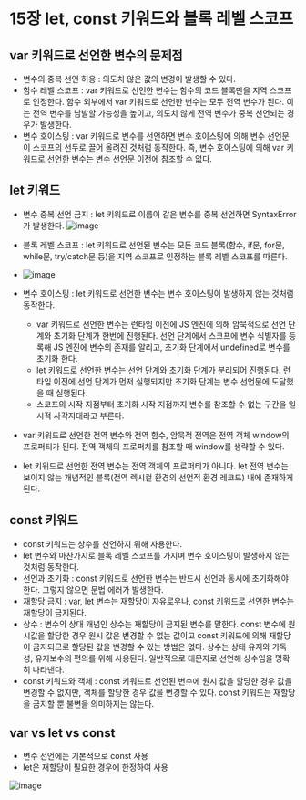 15장 let, const 키워드와 블록 레벨 스코프
========

var 키워드로 선언한 변수의 문제점
---
- 변수의 중복 선언 허용 : 의도치 않은 값의 변경이 발생할 수 있다.
- 함수 레벨 스코프 : var 키워드로 선언한 변수는 함수의 코드 블록만을 지역 스코프로 인정한다. 함수 외부에서 var 키워드로 선언한 변수는 모두 전역 변수가 된다. 이는 전역 변수를 남발할 가능성을 높이고, 의도치 않게 전역 변수가 중복 선언되는 경우가 발생한다.
- 변수 호이스팅 : var 키워드로 변수를 선언하면 변수 호이스팅에 의해 변수 선언문이 스코프의 선두로 끌어 올려진 것처럼 동작한다. 즉, 변수 호이스팅에 의해 var 키워드로 선언한 변수는 변수 선언문 이전에 참조할 수 없다.

let 키워드
---
- 변수 중복 선언 금지 : let 키워드로 이름이 같은 변수를 중복 선언하면 SyntaxError가 발생한다.
![image](https://github.com/houony/Javascript-Deep-Dive-Study/assets/99787274/077f2732-889b-4f8a-be3c-d7c007f2c094)

- 블록 레벨 스코프 : let 키워드로 선언된 변수는 모든 코드 블록(함수, if문, for문, while문, try/catch문 등)을 지역 스코프로 인정하는 블록 레벨 스코프를 따른다.
- ![image](https://github.com/houony/Javascript-Deep-Dive-Study/assets/99787274/a4aa897a-f1ff-435b-bdcf-5deac0f502a3)

- 변수 호이스팅 : let 키워드로 선언한 변수는 변수 호이스팅이 발생하지 않는 것처럼 동작한다.
  - var 키워드로 선언한 변수는 런타임 이전에 JS 엔진에 의해 암묵적으로 선언 단계와 초기화 단계가 한번에 진행된다. 선언 단계에서 스코프에 변수 식별자를 등록해 JS 엔진에 변수의 존재를 알리고, 초기화 단계에서 undefined로 변수를 초기화 한다.
  - let 키워드로 선언한 변수는 선언 단계와 초기화 단계가 분리되어 진행된다. 런타임 이전에 선언 단계가 먼저 실행되지만 초기화 단계는 변수 선언문에 도달했을 때 실행된다.
  - 스코프의 시작 지점부터 초기화 시작 지점까지 변수를 참조할 수 없는 구간을 일시적 사각지대라고 부른다.

- var 키워드로 선언한 전역 변수와 전역 함수, 암묵적 전역은 전역 객체 window의 프로퍼티가 된다. 전역 객체의 프로퍼치를 참조할 때 window를 생략할 수 있다.
- let 키워드로 선언한 전역 변수는 전역 객체의 프로퍼티가 아니다. let 전역 변수는 보이지 않는 개념적인 블록(전역 렉시컬 환경의 선언적 환경 레코드) 내에 존재하게 된다.

const 키워드
---
- const 키워드는 상수를 선언하지 위해 사용한다.
- let 변수와 마찬가지로 블록 레벨 스코프를 가지며 변수 호이스팅이 발생하지 않는 것처럼 동작한다.
- 선언과 초기화 : const 키워드로 선언한 변수는 반드시 선언과 동시에 초기화해야 한다. 그렇지 않으면 문법 에러가 발생한다.
- 재할당 금지 : var, let 변수는 재할당이 자유로우나, const 키워드로 선언한 변수는 재할당이 금지된다.
- 상수 : 변수의 상대 개념인 상수는 재할당이 금지된 변수를 말한다. const 변수에 원시값을 할당한 경우 원시 값은 변경할 수 없는 값이고 const 키워드에 의해 재할당이 금지되므로 할당된 값을 변경할 수 있는 방법은 없다. 상수는 상태 유지와 가독성, 유지보수의 편의를 위해 사용된다. 일반적으로 대문자로 선언해 상수임을 명확히 나타낸다.
- const 키워드와 객체 : const 키워드로 선언된 변수에 원시 값을 할당한 경우 값을 변경할 수 없지만, 객체를 할당한 경우 값을 변경할 수 있다. const 키워드는 재할당을 금지할 뿐 불변을 의미하지는 않는다.

var vs let vs const
---
- 변수 선언에는 기본적으로 const 사용
- let은 재할당이 필요한 경우에 한정하여 사용

![image](https://github.com/houony/Javascript-Deep-Dive-Study/assets/99787274/ef508d86-d884-4443-bb93-d6705e7d1bc0)





